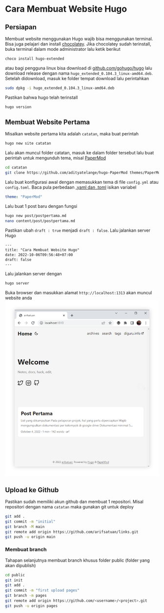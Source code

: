 # Cara Membuat Website Hugo


## Persiapan
Membuat website menggunakan Hugo wajib bisa menggunakan terminal. Bisa juga pelajari dan install [chocolatey](https://chocolatey.org/install). Jika chocolatey sudah terinstall, buka terminal dalam mode administrator lalu ketik berikut
```bash
choco install hugo-extended
```
atau bagi pengguna linux bisa download di [github.com/gohugo/hugo](https://github.com/gohugoio/hugo) lalu download release dengan nama `hugo_extended_0.104.3_linux-amd64.deb`. Setelah didownload, masuk ke folder tempat download lalu perintahkan 
```bash
sudo dpkg -i hugo_extended_0.104.3_linux-amd64.deb
```
Pastikan bahwa hugo telah terinstall 
```bash
hugo version
```
## Membuat Website Pertama
Misalkan website pertama kita adalah `catatan`, maka buat perintah
```bash
hugo new site catatan
```
Lalu akan muncul folder catatan, masuk ke dalam folder tersebut lalu buat perintah untuk mengunduh tema, misal [PaperMod](https://adityatelange.github.io/hugo-PaperMod)
```bash
cd catatan
git clone https://github.com/adityatelange/hugo-PaperMod themes/PaperMod --depth=1
```
Lalu buat konfigurasi awal dengan memasukkan tema di file `config.yml` atau `config.toml`. Baca pula perbedaan [.yaml dan .toml](https://gohugo.io/getting-started/configuration/) isikan variabel

```yml
theme: "PaperMod"
```
Lalu buat 1 post baru dengan fungsi 
```bash
hugo new post/postpertama.md
nano content/post/postpertama.md
```

Pastikan ubah `draft : true` menjadi `draft : false`. Lalu jalankan server Hugo
```
---
title: "Cara Membuat Website Hugo"
date: 2022-10-06T09:56:48+07:00
draft: false
---
```
Lalu jalankan server dengan 
```bash
hugo server
```
Buka browser dan masukkan alamat `http://localhost:1313` akan muncul website anda
![Tampilan Hugo](website1.png-shdw.png "Tampilan Postingan Pertama")
## Upload ke Github
Pastikan sudah memiliki akun github dan membuat 1 repositori. Misal repositori dengan nama `catatan` maka gunakan git untuk deploy
```bash
git add .
git commit -m "initial" 
git branch -M main 
git remote add origin https://github.com/arifsatuan/links.git
git push -u origin main
```

### Membuat branch 
Tahapan selanjutnya membuat branch khusus folder public (folder yang akan dipublish)
```bash
cd public 
git init
git add .
git commit -m "first upload pages"
git branch -m pages
git remote add origin https://github.com/<username>/<project>.git
git push -u origin pages
```


